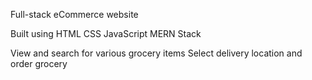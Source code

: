 Full-stack eCommerce website

Built using HTML CSS JavaScript
MERN Stack

View and search for various grocery items
Select delivery location and order grocery
